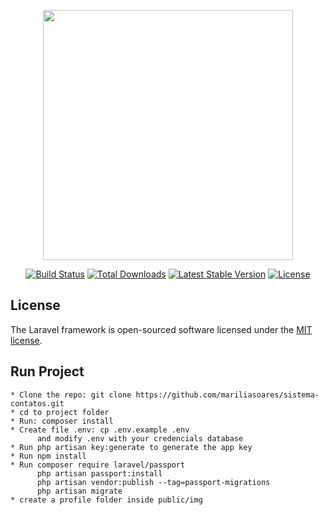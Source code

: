 <p align="center"><img src="https://res.cloudinary.com/dtfbvvkyp/image/upload/v1566331377/laravel-logolockup-cmyk-red.svg" width="400"></p>

<p align="center">
<a href="https://travis-ci.org/laravel/framework"><img src="https://travis-ci.org/laravel/framework.svg" alt="Build Status"></a>
<a href="https://packagist.org/packages/laravel/framework"><img src="https://poser.pugx.org/laravel/framework/d/total.svg" alt="Total Downloads"></a>
<a href="https://packagist.org/packages/laravel/framework"><img src="https://poser.pugx.org/laravel/framework/v/stable.svg" alt="Latest Stable Version"></a>
<a href="https://packagist.org/packages/laravel/framework"><img src="https://poser.pugx.org/laravel/framework/license.svg" alt="License"></a>
</p>

## License

The Laravel framework is open-sourced software licensed under the [MIT license](https://opensource.org/licenses/MIT).

## Run Project
    
    * Clone the repo: git clone https://github.com/mariliasoares/sistema-contatos.git
    * cd to project folder
    * Run: composer install
    * Create file .env: cp .env.example .env 
          and modify .env with your credencials database
    * Run php artisan key:generate to generate the app key
    * Run npm install
    * Run composer require laravel/passport
          php artisan passport:install
          php artisan vendor:publish --tag=passport-migrations
          php artisan migrate
    * create a profile folder inside public/img

